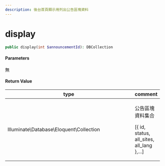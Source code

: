 ```yaml
---
description: 後台首頁顯示用列出公告區塊資料
---
```


# display

```php
public display(int $announcementId): DBCollection
```

#### Parameters

無

#### **Return Value**

<table><thead><tr><th width="400">type</th><th>comment</th></tr></thead><tbody><tr><td>Illuminate\Database\Eloquent\Collection</td><td><p>公告區塊資料集合</p><p>[{ id, status, all_sites, all_lang },...]</p></td></tr></tbody></table>

